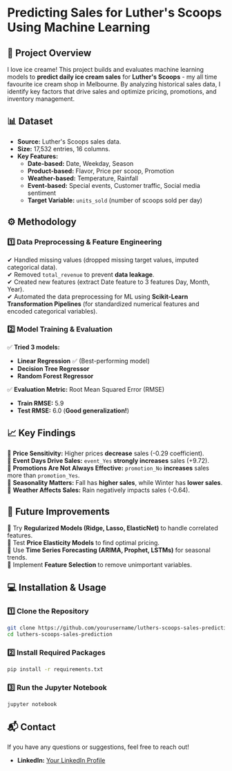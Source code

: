 # **Predicting Sales for Luther's Scoops Using Machine Learning**

## **📌 Project Overview**
I love ice creame! This project builds and evaluates machine learning models to **predict daily ice cream sales** for **Luther's Scoops** - my all time favourite ice cream shop in Melbourne. By analyzing historical sales data, I identify key factors that drive sales and optimize pricing, promotions, and inventory management.

## **📊 Dataset**
- **Source:** Luther's Scoops sales data.
- **Size:** 17,532 entries, 16 columns.
- **Key Features:**
  - **Date-based:** Date, Weekday, Season
  - **Product-based:** Flavor, Price per scoop, Promotion
  - **Weather-based:** Temperature, Rainfall
  - **Event-based:** Special events, Customer traffic, Social media sentiment
  - **Target Variable:** `units_sold` (number of scoops sold per day)

## **⚙️ Methodology**
### **1️⃣ Data Preprocessing & Feature Engineering**
✔ Handled missing values (dropped missing target values, imputed categorical data).  
✔ Removed `total_revenue` to prevent **data leakage**.  
✔ Created new features (extract Date feature to 3 features Day, Month, Year).  
✔ Automated the data preprocessing for ML using **Scikit-Learn Transformation Pipelines** (for standardized numerical features and encoded categorical variables).

### **2️⃣ Model Training & Evaluation**
✅ **Tried 3 models:**  
- **Linear Regression** ✅ (Best-performing model)
- **Decision Tree Regressor**
- **Random Forest Regressor**

✅ **Evaluation Metric:** Root Mean Squared Error (RMSE)
- **Train RMSE:** 5.9
- **Test RMSE:** 6.0 (**Good generalization!**)

## **📈 Key Findings**
🔹 **Price Sensitivity:** Higher prices **decrease** sales (-0.29 coefficient).  
🔹 **Event Days Drive Sales:** `event_Yes` **strongly increases** sales (+9.72).  
🔹 **Promotions Are Not Always Effective:** `promotion_No` **increases** sales more than `promotion_Yes`.  
🔹 **Seasonality Matters:** Fall has **higher sales**, while Winter has **lower sales**.  
🔹 **Weather Affects Sales:** Rain negatively impacts sales (-0.64).  

## **🚀 Future Improvements**
🔸 Try **Regularized Models (Ridge, Lasso, ElasticNet)** to handle correlated features.  
🔸 Test **Price Elasticity Models** to find optimal pricing.  
🔸 Use **Time Series Forecasting (ARIMA, Prophet, LSTMs)** for seasonal trends.  
🔸 Implement **Feature Selection** to remove unimportant variables.  

## **💻 Installation & Usage**
### **1️⃣ Clone the Repository**
```sh
git clone https://github.com/yourusername/luthers-scoops-sales-prediction.git
cd luthers-scoops-sales-prediction
```

### **2️⃣ Install Required Packages**
```sh
pip install -r requirements.txt
```

### **3️⃣ Run the Jupyter Notebook**
```sh
jupyter notebook
```

## **📬 Contact**
If you have any questions or suggestions, feel free to reach out!
- **LinkedIn:** [Your LinkedIn Profile](linkedin.com/in/anquach01)
